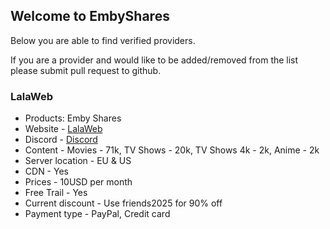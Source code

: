 ## Welcome to EmbyShares


Below you are able to find verified providers.

If you are a provider and would like to be added/removed from the list please submit pull request to github.



### LalaWeb
- Products: Emby Shares
- Website - [LalaWeb](https://lalaweb.cc/)   
- Discord - [Discord](https://discord.gg/xrjtb6ax)   
- Content - Movies - 71k, TV Shows - 20k, TV Shows 4k - 2k, Anime - 2k
- Server location - EU & US
- CDN - Yes
- Prices - 10USD per month
- Free Trail - Yes
- Current discount - Use friends2025 for 90% off
- Payment type - PayPal, Credit card
